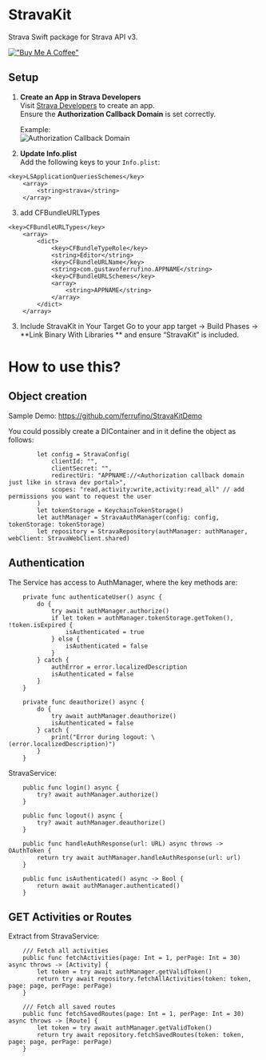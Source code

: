 # StravaKit

Strava Swift package for Strava API v3.

[!["Buy Me A Coffee"](https://www.buymeacoffee.com/assets/img/custom_images/orange_img.png)](https://www.buymeacoffee.com/ferrufino)

## Setup

1. **Create an App in Strava Developers**  
   Visit [Strava Developers](https://www.strava.com/settings/api) to create an app.  
   Ensure the **Authorization Callback Domain** is set correctly.

   Example:  
   ![Authorization Callback Domain](https://github.com/user-attachments/assets/4a0cb9fc-89cc-432f-b45f-26acd613e71d)

2. **Update Info.plist**  
   Add the following keys to your `Info.plist`:

```
<key>LSApplicationQueriesSchemes</key>
    <array>
        <string>strava</string>
    </array>
```  
3. add CFBundleURLTypes
```
<key>CFBundleURLTypes</key>
	<array>
		<dict>
			<key>CFBundleTypeRole</key>
			<string>Editor</string>
			<key>CFBundleURLName</key>
			<string>com.gustavoferrufino.APPNAME</string>
			<key>CFBundleURLSchemes</key>
			<array>
				<string>APPNAME</string>
			</array>
		</dict>
	</array>
```


3. Include StravaKit in Your Target
Go to your app target -> Build Phases -> **Link Binary With Libraries ** and ensure “StravaKit” is included.

# How to use this?
## Object creation
Sample Demo: https://github.com/ferrufino/StravaKitDemo

You could possibly create a DIContainer and in it define the object as follows: 
```
        let config = StravaConfig(
            clientId: "",
            clientSecret: "",
            redirectUri: "APPNAME://<Authorization callback domain just like in strava dev portal>",
            scopes: "read,activity:write,activity:read_all" // add permissions you want to request the user
        )
        let tokenStorage = KeychainTokenStorage()
        let authManager = StravaAuthManager(config: config, tokenStorage: tokenStorage)
        let repository = StravaRepository(authManager: authManager, webClient: StravaWebClient.shared)
```
## Authentication
The Service has access to AuthManager, where the key methods are:
```   
    private func authenticateUser() async {
        do {
            try await authManager.authorize()
            if let token = authManager.tokenStorage.getToken(), !token.isExpired {
                isAuthenticated = true
            } else {
                isAuthenticated = false
            }
        } catch {
            authError = error.localizedDescription
            isAuthenticated = false
        }
    }

    private func deauthorize() async {
        do {
            try await authManager.deauthorize()
            isAuthenticated = false
        } catch {
            print("Error during logout: \(error.localizedDescription)")
        }
    }
```
StravaService:
```
    public func login() async {
        try? await authManager.authorize()
    }
    
    public func logout() async {
        try? await authManager.deauthorize()
    }
    
    public func handleAuthResponse(url: URL) async throws -> OAuthToken {
        return try await authManager.handleAuthResponse(url: url)
    }
    
    public func isAuthenticated() async -> Bool {
        return await authManager.authenticated()
    }
```
## GET Activities or Routes
Extract from StravaService:
```
    /// Fetch all activities
    public func fetchActivities(page: Int = 1, perPage: Int = 30) async throws -> [Activity] {
        let token = try await authManager.getValidToken()
        return try await repository.fetchAllActivities(token: token, page: page, perPage: perPage)
    }

    /// Fetch all saved routes
    public func fetchSavedRoutes(page: Int = 1, perPage: Int = 30) async throws -> [Route] {
        let token = try await authManager.getValidToken()
        return try await repository.fetchSavedRoutes(token: token, page: page, perPage: perPage)
    }
```
